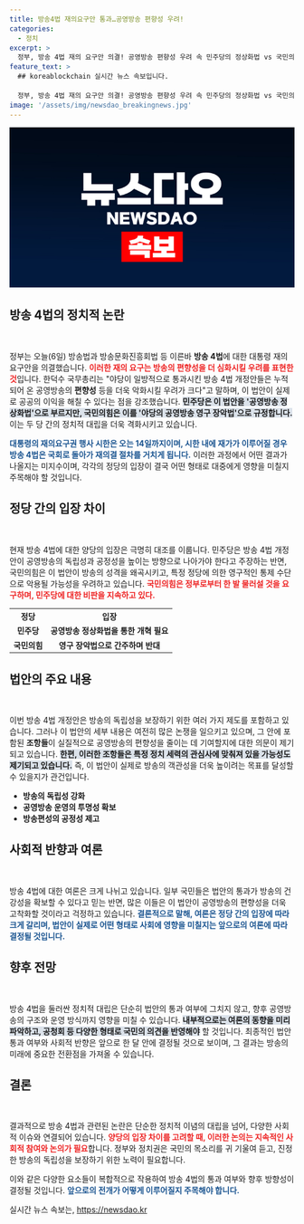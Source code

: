 ```yaml
---
title: 방송4법 재의요구안 통과…공영방송 편향성 우려!
categories:
  - 정치
excerpt: >
  정부, 방송 4법 재의 요구안 의결! 공영방송 편향성 우려 속 민주당의 정상화법 vs 국민의힘의 영구 장악법 대치. 대통령의 결정이 중요한 시점이 다가옵니다! 클릭해서 자세히 알아보세요!
feature_text: >
  ## koreablockchain 실시간 뉴스 속보입니다.

  정부, 방송 4법 재의 요구안 의결! 공영방송 편향성 우려 속 민주당의 정상화법 vs 국민의힘의 영구 장악법 대치. 대통령의 결정이 중요한 시점이 다가옵니다! 클릭해서 자세히 알아보세요!
image: '/assets/img/newsdao_breakingnews.jpg'
---
```


<p><img src="/assets/img/newsdao_breakingnews.jpg" alt="koreablockchain 속보" /></p>

<h2 data-ke-size="size26">방송 4법의 정치적 논란</h2>

<p data-ke-size="size16">&nbsp;</p>

<p>정부는 오늘(6일) 방송법과 방송문화진흥회법 등 이른바 <b>방송 4법</b>에 대한 대통령 재의 요구안을 의결했습니다. <b><span style="color: #ee2323;">이러한 재의 요구는 방송의 편향성을 더 심화시킬 우려를 표현한 것</span></b>입니다. 한덕수 국무총리는 "야당이 일방적으로 통과시킨 방송 4법 개정안들은 누적되어 온 공영방송의 <b>편향성</b> 등을 더욱 악화시킬 우려가 크다"고 말하며, 이 법안이 실제로 공공의 이익을 해칠 수 있다는 점을 강조했습니다. <b><span style="background-color: #21538527;">민주당은 이 법안을 '공영방송 정상화법'으로 부르지만, 국민의힘은 이를 '야당의 공영방송 영구 장악법'으로 규정합니다.</span></b> 이는 두 당 간의 정치적 대립을 더욱 격화시키고 있습니다. </p>

<p><b><span style="color: #1a5490;">대통령의 재의요구권 행사 시한은 오는 14일까지이며, 시한 내에 재가가 이루어질 경우 방송 4법은 국회로 돌아가 재의결 절차를 거치게 됩니다.</span></b> 이러한 과정에서 어떤 결과가 나올지는 미지수이며, 각각의 정당의 입장이 결국 어떤 형태로 대중에게 영향을 미칠지 주목해야 할 것입니다.</p>

<h2>정당 간의 입장 차이</h2>

<p data-ke-size="size16">&nbsp;</p>

<p>현재 방송 4법에 대한 양당의 입장은 극명히 대조를 이룹니다. 민주당은 방송 4법 개정안이 공영방송의 독립성과 공정성을 높이는 방향으로 나아가야 한다고 주장하는 반면, 국민의힘은 이 법안이 방송의 성격을 왜곡시키고, 특정 정당에 의한 영구적인 통제 수단으로 악용될 가능성을 우려하고 있습니다. <b><span style="color: #ee2323;">국민의힘은 정부로부터 한 발 물러설 것을 요구하며, 민주당에 대한 비판을 지속하고 있다.</span></b></p>

<table style="text-align: center; width: 100%;">
    <tr>
        <th><b>정당</b></th>
        <th><b>입장</b></th>
    </tr>
    <tr>
        <td><b>민주당</b></td>
        <td><b>공영방송 정상화법을 통한 개혁 필요</b></td>
    </tr>
    <tr>
        <td><b>국민의힘</b></td>
        <td><b>영구 장악법으로 간주하며 반대</b></td>
    </tr>
</table>

<h2>법안의 주요 내용</h2>

<p data-ke-size="size16">&nbsp;</p>

<p>이번 방송 4법 개정안은 방송의 독립성을 보장하기 위한 여러 가지 제도를 포함하고 있습니다. 그러나 이 법안의 세부 내용은 여전히 많은 논쟁을 일으키고 있으며, 그 안에 포함된 <b>조항들</b>이 실질적으로 공영방송의 편향성을 줄이는 데 기여할지에 대한 의문이 제기되고 있습니다. <b><span style="background-color: #21538527;">한편, 이러한 조항들은 특정 정치 세력의 관심사에 맞춰져 있을 가능성도 제기되고 있습니다.</span></b> 즉, 이 법안이 실제로 방송의 객관성을 더욱 높이려는 목표를 달성할 수 있을지가 관건입니다.</p>

<ul>
    <li><b>방송의 독립성 강화</b></li>
    <li><b>공영방송 운영의 투명성 확보</b></li>
    <li><b>방송편성의 공정성 제고</b></li>
</ul>

<h2>사회적 반향과 여론</h2>

<p data-ke-size="size16">&nbsp;</p>

<p>방송 4법에 대한 여론은 크게 나뉘고 있습니다. 일부 국민들은 법안의 통과가 방송의 건강성을 확보할 수 있다고 믿는 반면, 많은 이들은 이 법안이 공영방송의 편향성을 더욱 고착화할 것이라고 걱정하고 있습니다. <b><span style="color: #1a5490;">결론적으로 말해, 여론은 정당 간의 입장에 따라 크게 갈리며, 법안이 실제로 어떤 형태로 사회에 영향을 미칠지는 앞으로의 여론에 따라 결정될 것입니다.</span></b> </p>

<h2>향후 전망</h2>

<p data-ke-size="size16">&nbsp;</p>

<p>방송 4법을 둘러싼 정치적 대립은 단순히 법안의 통과 여부에 그치지 않고, 향후 공영방송의 구조와 운영 방식까지 영향을 미칠 수 있습니다. <b><span style="background-color: #21538527;">내부적으로는 여론의 동향을 미리 파악하고, 공청회 등 다양한 형태로 국민의 의견을 반영해야</span></b> 할 것입니다. 최종적인 법안 통과 여부와 사회적 반향은 앞으로 한 달 안에 결정될 것으로 보이며, 그 결과는 방송의 미래에 중요한 전환점을 가져올 수 있습니다. </p>

<h2>결론</h2>

<p data-ke-size="size16">&nbsp;</p>

<p>결과적으로 방송 4법과 관련된 논란은 단순한 정치적 이념의 대립을 넘어, 다양한 사회적 이슈와 연결되어 있습니다. <b><span style="color: #ee2323;">양당의 입장 차이를 고려할 때, 이러한 논의는 지속적인 사회적 참여와 논의가 필요</span></b>합니다. 정부와 정치권은 국민의 목소리를 귀 기울여 듣고, 진정한 방송의 독립성을 보장하기 위한 노력이 필요합니다. </p>

<p>이와 같은 다양한 요소들이 복합적으로 작용하여 방송 4법의 통과 여부와 향후 방향성이 결정될 것입니다. <b><span style="color: #1a5490;">앞으로의 전개가 어떻게 이루어질지 주목해야 합니다.</span></b></p>
실시간 뉴스 속보는, <a href="https://newsdao.kr" rel="dofollow">https://newsdao.kr</a>


